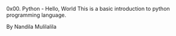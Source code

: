 0x00. Python - Hello, World
This is a basic introduction to python programming language.

By Nandila Mulilalila

